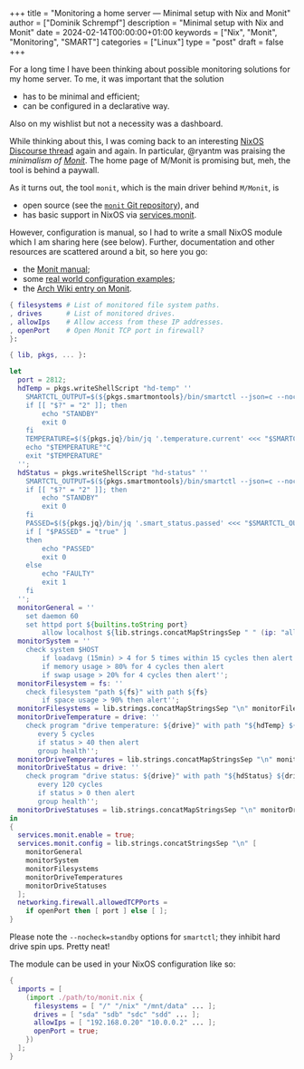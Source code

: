 +++
title = "Monitoring a home server — Minimal setup with Nix and Monit"
author = ["Dominik Schrempf"]
description = "Minimal setup with Nix and Monit"
date = 2024-02-14T00:00:00+01:00
keywords = ["Nix", "Monit", "Monitoring", "SMART"]
categories = ["Linux"]
type = "post"
draft = false
+++

For a long time I have been thinking about possible monitoring solutions for my
home server. To me, it was important that the solution

-   has to be minimal and efficient;
-   can be configured in a declarative way.

Also on my wishlist but not a necessity was a dashboard.

While thinking about this, I was coming back to an interesting [NixOS Discourse
thread](https://discourse.nixos.org/t/recommended-monitoring-tools-for-nixos-servers/14848/1) again and again. In particular, @ryantm was praising the _minimalism of
[Monit](https://mmonit.com/)_. The home page of M/Monit is promising but, meh, the tool is behind a
paywall.

As it turns out, the tool `monit`, which is the main driver behind `M/Monit`, is

-   open source (see the [`monit` Git repository](https://bitbucket.org/tildeslash/monit/src)), and
-   has basic support in NixOS via [services.monit](https://search.nixos.org/options?show=services.monit).

However, configuration is manual, so I had to write a small NixOS module which I
am sharing here (see below). Further, documentation and other resources are
scattered around a bit, so here you go:

-   the [Monit manual](https://mmonit.com/monit/documentation/monit.html);
-   some [real world configuration examples](https://mmonit.com/wiki/Monit/ConfigurationExamples);
-   the [Arch Wiki entry on Monit](https://wiki.archlinux.org/title/Monit).

<!--listend-->

```nix
{ filesystems # List of monitored file system paths.
, drives      # List of monitored drives.
, allowIps    # Allow access from these IP addresses.
, openPort    # Open Monit TCP port in firewall?
}:

{ lib, pkgs, ... }:

let
  port = 2812;
  hdTemp = pkgs.writeShellScript "hd-temp" ''
    SMARTCTL_OUTPUT=$(${pkgs.smartmontools}/bin/smartctl --json=c --nocheck=standby -A "/dev/$1")
    if [[ "$?" = "2" ]]; then
        echo "STANDBY"
        exit 0
    fi
    TEMPERATURE=$(${pkgs.jq}/bin/jq '.temperature.current' <<< "$SMARTCTL_OUTPUT")
    echo "$TEMPERATURE"°C
    exit "$TEMPERATURE"
  '';
  hdStatus = pkgs.writeShellScript "hd-status" ''
    SMARTCTL_OUTPUT=$(${pkgs.smartmontools}/bin/smartctl --json=c --nocheck=standby -H "/dev/$1")
    if [[ "$?" = "2" ]]; then
        echo "STANDBY"
        exit 0
    fi
    PASSED=$(${pkgs.jq}/bin/jq '.smart_status.passed' <<< "$SMARTCTL_OUTPUT")
    if [ "$PASSED" = "true" ]
    then
        echo "PASSED"
        exit 0
    else
        echo "FAULTY"
        exit 1
    fi
  '';
  monitorGeneral = ''
    set daemon 60
    set httpd port ${builtins.toString port}
        allow localhost ${lib.strings.concatMapStringsSep " " (ip: "allow " + ip) allowIps}'';
  monitorSystem = ''
    check system $HOST
        if loadavg (15min) > 4 for 5 times within 15 cycles then alert
        if memory usage > 80% for 4 cycles then alert
        if swap usage > 20% for 4 cycles then alert'';
  monitorFilesystem = fs: ''
    check filesystem "path ${fs}" with path ${fs}
        if space usage > 90% then alert'';
  monitorFilesystems = lib.strings.concatMapStringsSep "\n" monitorFilesystem filesystems;
  monitorDriveTemperature = drive: ''
    check program "drive temperature: ${drive}" with path "${hdTemp} ${drive}"
       every 5 cycles
       if status > 40 then alert
       group health'';
  monitorDriveTemperatures = lib.strings.concatMapStringsSep "\n" monitorDriveTemperature drives;
  monitorDriveStatus = drive: ''
    check program "drive status: ${drive}" with path "${hdStatus} ${drive}"
       every 120 cycles
       if status > 0 then alert
       group health'';
  monitorDriveStatuses = lib.strings.concatMapStringsSep "\n" monitorDriveStatus drives;
in
{
  services.monit.enable = true;
  services.monit.config = lib.strings.concatStringsSep "\n" [
    monitorGeneral
    monitorSystem
    monitorFilesystems
    monitorDriveTemperatures
    monitorDriveStatuses
  ];
  networking.firewall.allowedTCPPorts =
    if openPort then [ port ] else [ ];
}
```

Please note the `--nocheck=standby` options for `smartctl`; they inhibit hard
drive spin ups. Pretty neat!

The module can be used in your NixOS configuration like so:

```nix
{
  imports = [
    (import ./path/to/monit.nix {
      filesystems = [ "/" "/nix" "/mnt/data" ... ];
      drives = [ "sda" "sdb" "sdc" "sdd" ... ];
      allowIps = [ "192.168.0.20" "10.0.0.2" ... ];
      openPort = true;
    })
  ];
}
```
